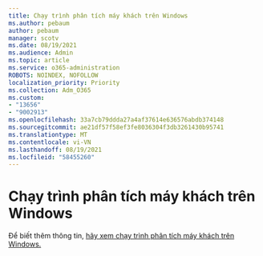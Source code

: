 ```yaml
---
title: Chạy trình phân tích máy khách trên Windows
ms.author: pebaum
author: pebaum
manager: scotv
ms.date: 08/19/2021
ms.audience: Admin
ms.topic: article
ms.service: o365-administration
ROBOTS: NOINDEX, NOFOLLOW
localization_priority: Priority
ms.collection: Adm_O365
ms.custom:
- "13656"
- "9002913"
ms.openlocfilehash: 33a7cb79ddda27a4af37614e636576abdb374148
ms.sourcegitcommit: ae21df57f58ef3fe8036304f3db3261430b95741
ms.translationtype: MT
ms.contentlocale: vi-VN
ms.lasthandoff: 08/19/2021
ms.locfileid: "58455260"
---
```

# <a name="run-the-client-analyzer-on-windows"></a>Chạy trình phân tích máy khách trên Windows

Để biết thêm thông tin, [hãy xem chạy trình phân tích máy khách trên Windows.](https://docs.microsoft.com/microsoft-365/security/defender-endpoint/run-analyzer-windows)
